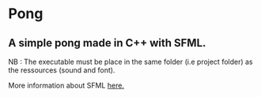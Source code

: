 Pong
====

A simple pong made in C++ with SFML. 
---
NB : The executable must be place in the same folder (i.e project folder) as the ressources (sound and font).

More information about SFML [here.](www.sfml-dev.org)
